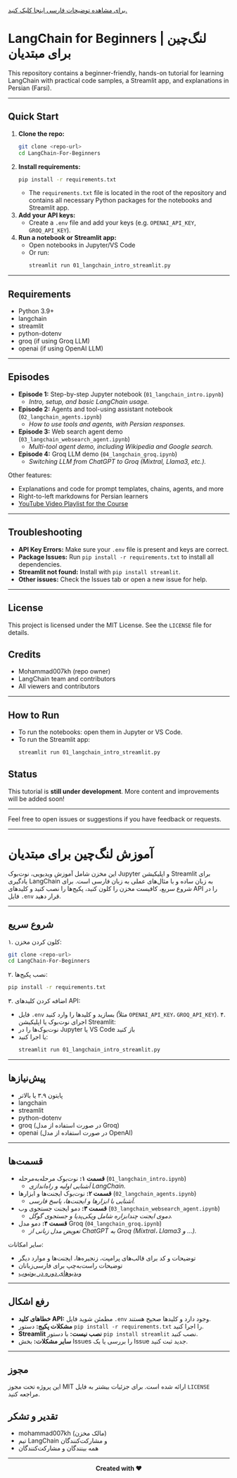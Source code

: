 [برای مشاهده توضیحات فارسی اینجا کلیک کنید.](#آموزش-لانگ-چین-برای-مبتدیان)


# LangChain for Beginners | لنگ‌چین برای مبتدیان

This repository contains a beginner-friendly, hands-on tutorial for learning LangChain with practical code samples, a Streamlit app, and explanations in Persian (Farsi).

---

## Quick Start
1. **Clone the repo:**
   ```bash
   git clone <repo-url>
   cd LangChain-For-Beginners
   ```
2. **Install requirements:**
   ```bash
   pip install -r requirements.txt
   ```
   - The `requirements.txt` file is located in the root of the repository and contains all necessary Python packages for the notebooks and Streamlit app.
3. **Add your API keys:**
   - Create a `.env` file and add your keys (e.g. `OPENAI_API_KEY`, `GROQ_API_KEY`).
4. **Run a notebook or Streamlit app:**
   - Open notebooks in Jupyter/VS Code
   - Or run:
     ```bash
     streamlit run 01_langchain_intro_streamlit.py
     ```

---

## Requirements
- Python 3.9+
- langchain
- streamlit
- python-dotenv
- groq (if using Groq LLM)
- openai (if using OpenAI LLM)

---

## Episodes
- **Episode 1:** Step-by-step Jupyter notebook (`01_langchain_intro.ipynb`)
  - *Intro, setup, and basic LangChain usage.*
- **Episode 2:** Agents and tool-using assistant notebook (`02_langchain_agents.ipynb`)
  - *How to use tools and agents, with Persian responses.*
- **Episode 3:** Web search agent demo (`03_langchain_websearch_agent.ipynb`)
  - *Multi-tool agent demo, including Wikipedia and Google search.*
- **Episode 4:** Groq LLM demo (`04_langchain_groq.ipynb`)
  - *Switching LLM from ChatGPT to Groq (Mixtral, Llama3, etc.).*

Other features:
- Explanations and code for prompt templates, chains, agents, and more
- Right-to-left markdowns for Persian learners
- [YouTube Video Playlist for the Course](https://www.youtube.com/playlist?list=PLHSUcJ83dbdE_vTqh5ZweZaE-iC-a8flp)

---

## Troubleshooting
- **API Key Errors:** Make sure your `.env` file is present and keys are correct.
- **Package Issues:** Run `pip install -r requirements.txt` to install all dependencies.
- **Streamlit not found:** Install with `pip install streamlit`.
- **Other issues:** Check the Issues tab or open a new issue for help.

---

## License
This project is licensed under the MIT License. See the `LICENSE` file for details.

## Credits
- Mohammad007kh (repo owner)
- LangChain team and contributors
- All viewers and contributors

---

## How to Run
- To run the notebooks: open them in Jupyter or VS Code.
- To run the Streamlit app:
  ```bash
  streamlit run 01_langchain_intro_streamlit.py
  ```

## Status
This tutorial is **still under development**. More content and improvements will be added soon!

---

Feel free to open issues or suggestions if you have feedback or requests.

---


# آموزش لنگ‌چین برای مبتدیان

این مخزن شامل آموزش ویدیویی، نوت‌بوک Jupyter و اپلیکیشن Streamlit برای یادگیری LangChain به زبان ساده و با مثال‌های عملی به زبان فارسی است. برای شروع سریع، کافیست مخزن را کلون کنید، پکیج‌ها را نصب کنید و کلیدهای API را در فایل `.env` قرار دهید.

---

## شروع سریع
۱. کلون کردن مخزن:
   ```bash
   git clone <repo-url>
   cd LangChain-For-Beginners
   ```
۲. نصب پکیج‌ها:
   ```bash
   pip install -r requirements.txt
   ```
۳. اضافه کردن کلیدهای API:
   - فایل `.env` بسازید و کلیدها را وارد کنید (مثلاً `OPENAI_API_KEY`، `GROQ_API_KEY`).
۴. اجرای نوت‌بوک یا اپلیکیشن Streamlit:
   - نوت‌بوک‌ها را در Jupyter یا VS Code باز کنید
   - یا اجرا کنید:
     ```bash
     streamlit run 01_langchain_intro_streamlit.py
     ```

---

## پیش‌نیازها
- پایتون ۳.۹ یا بالاتر
- langchain
- streamlit
- python-dotenv
- groq (در صورت استفاده از مدل Groq)
- openai (در صورت استفاده از مدل OpenAI)

---

## قسمت‌ها
- **قسمت ۱:** نوت‌بوک مرحله‌به‌مرحله (`01_langchain_intro.ipynb`)
  - *آشنایی اولیه و راه‌اندازی LangChain.*
- **قسمت ۲:** نوت‌بوک ایجنت‌ها و ابزارها (`02_langchain_agents.ipynb`)
  - *آشنایی با ابزارها و ایجنت‌ها، پاسخ فارسی.*
- **قسمت ۳:** دمو ایجنت جستجوی وب (`03_langchain_websearch_agent.ipynb`)
  - *دموی ایجنت چندابزاره شامل ویکی‌پدیا و جستجوی گوگل.*
- **قسمت ۴:** دمو مدل Groq (`04_langchain_groq.ipynb`)
  - *تعویض مدل زبانی از ChatGPT به Groq (Mixtral، Llama3 و ...).* 

سایر امکانات:
- توضیحات و کد برای قالب‌های پرامپت، زنجیره‌ها، ایجنت‌ها و موارد دیگر
- توضیحات راست‌به‌چپ برای فارسی‌زبانان
- [ویدیوهای دوره در یوتیوب](https://www.youtube.com/playlist?list=PLHSUcJ83dbdE_vTqh5ZweZaE-iC-a8flp)

---

## رفع اشکال
- **خطاهای کلید API:** مطمئن شوید فایل `.env` وجود دارد و کلیدها صحیح هستند.
- **مشکلات پکیج:** دستور `pip install -r requirements.txt` را اجرا کنید.
- **Streamlit نصب نیست:** با دستور `pip install streamlit` نصب کنید.
- **سایر مشکلات:** بخش Issues را بررسی یا یک Issue جدید ثبت کنید.

---

## مجوز
این پروژه تحت مجوز MIT ارائه شده است. برای جزئیات بیشتر به فایل `LICENSE` مراجعه کنید.

## تقدیر و تشکر
- mohammad007kh (مالک مخزن)
- تیم LangChain و مشارکت‌کنندگان
- همه بینندگان و مشارکت‌کنندگان

---

<div align="center">
  <strong>Created with ❤️</strong>
</div>